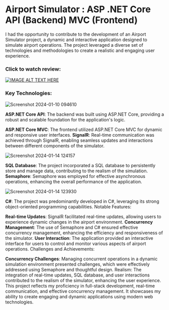 # Airport Simulator : ASP .NET Core API (Backend) MVC (Frontend)

I had the opportunity to contribute to the development of an Airport Simulator project, a dynamic and interactive application designed to simulate airport operations. The project leveraged a diverse set of technologies and methodologies to create a realistic and engaging user experience.

### Click to watch review:
[![IMAGE ALT TEXT HERE](https://github.com/brachaer/AirportSimulatorASP/assets/145331020/b5e9b99f-1feb-4b27-be51-5edd85318b22)](https://www.youtube.com/watch?v=JEfMKsV3QGQ)


### Key Technologies:

![Screenshot 2024-01-10 094610](https://github.com/brachaer/AirportSimulatorASP/assets/145331020/23ae8180-e0e4-4113-be8b-fcad624fc799)

**ASP.NET Core API**: The backend was built using ASP.NET Core, providing a robust and scalable foundation for the application's logic.

**ASP.NET Core MVC**: The frontend utilized ASP.NET Core MVC for dynamic and responsive user interfaces.
**SignalR**: Real-time communication was achieved through SignalR, enabling seamless updates and interactions between different components of the simulator.

![Screenshot 2024-01-14 124157](https://github.com/brachaer/AirportSimulatorASP/assets/145331020/2b8dbfb3-5561-4fba-b909-7779f1671060)

**SQL Database**: The project incorporated a SQL database to persistently store and manage data, contributing to the realism of the simulation.
**Semaphore**: Semaphore was employed for effective asynchronous operations, enhancing the overall performance of the application.

![Screenshot 2024-01-14 123930](https://github.com/brachaer/AirportSimulatorASP/assets/145331020/31546b89-8c2f-45b9-8f00-8a37b13de88d)

**C#**: The project was predominantly developed in C#, leveraging its strong object-oriented programming capabilities.
Notable Features:

**Real-time Updates**: SignalR facilitated real-time updates, allowing users to experience dynamic changes in the airport environment.
**Concurrency Management**: The use of Semaphore and C# ensured effective concurrency management, enhancing the efficiency and responsiveness of the simulator.
**User Interaction**: The application provided an interactive interface for users to control and monitor various aspects of airport operations.
Challenges and Achievements:

**Concurrency Challenges**: Managing concurrent operations in a dynamic simulation environment presented challenges, which were effectively addressed using Semaphore and thoughtful design.
Realism: The integration of real-time updates, SQL database, and user interactions contributed to the realism of the simulator, enhancing the user experience.
This project reflects my proficiency in full-stack development, real-time communication, and effective concurrency management. It showcases my ability to create engaging and dynamic applications using modern web technologies.
